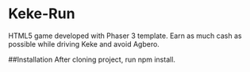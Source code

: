 # Keke-Run
HTML5 game developed with Phaser 3 template. Earn as much cash as possible while driving Keke and avoid Agbero.

##Installation
After cloning project, run npm install.
